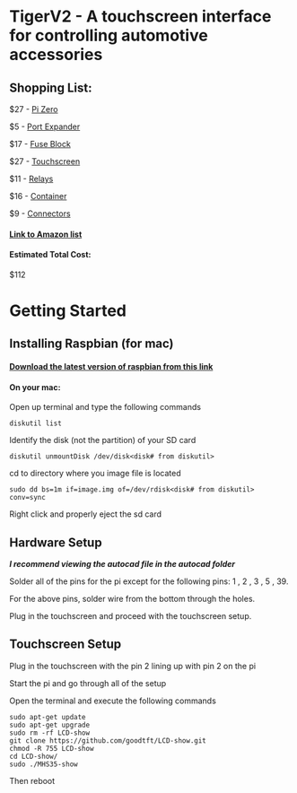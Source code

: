 # TigerV2 - A touchscreen interface for controlling automotive accessories


## Shopping List:
$27 - [Pi Zero](https://www.amazon.com/gp/product/B0748MPQT4/ref=ppx_yo_dt_b_asin_title_o05_s00?ie=UTF8&psc=1)

$5  - [Port Expander](https://www.amazon.com/gp/product/B00I6OEWJM/ref=ppx_yo_dt_b_asin_title_o04_s00?ie=UTF8&psc=1)

$17 - [Fuse Block](https://www.amazon.com/gp/product/B07W6KBJ8G/ref=ppx_yo_dt_b_asin_title_o03_s00?ie=UTF8&psc=1)

$27 - [Touchscreen](https://www.amazon.com/dp/B07NSCWY8Z/?coliid=II4254KWVJXQK&colid=3PB41YGHIDZTW&psc=1&ref_=lv_ov_lig_dp_it)

$11 - [Relays](https://www.amazon.com/dp/B07DN8DTRW/?coliid=I21PV3BNJNWEHF&colid=3PB41YGHIDZTW&psc=1&ref_=lv_ov_lig_dp_it)

$16 - [Container](https://www.amazon.com/dp/B005T5A0W4/?coliid=ITRCCVAQB8PF&colid=3PB41YGHIDZTW&psc=1&ref_=lv_ov_lig_dp_it)

$9  - [Connectors](https://www.amazon.com/dp/B01LCV8DXQ/?coliid=I239Y8T2FCJZ2O&colid=3PB41YGHIDZTW&ref_=lv_ov_lig_dp_it&th=1)

  #### [Link to Amazon list](https://www.amazon.com/hz/wishlist/ls/3PB41YGHIDZTW?ref_=wl_share)
  
#### Estimated Total Cost:
$112


# Getting Started
## Installing Raspbian (for mac)
#### [Download the latest version of raspbian from this link](https://www.raspberrypi.org/downloads/raspbian/)

#### On your mac:
Open up terminal and type the following commands
  ```
  diskutil list
  ```
Identify the disk (not the partition) of your SD card
  ```
  diskutil unmountDisk /dev/disk<disk# from diskutil>
  ```
cd to directory where you image file is located
  ```
  sudo dd bs=1m if=image.img of=/dev/rdisk<disk# from diskutil> conv=sync
  ```
Right click and properly eject the sd card  

## Hardware Setup
**_I recommend viewing the autocad file in the autocad folder_**

Solder all of the pins for the pi except for the following pins: 1 , 2 , 3 , 5 , 39.

For the above pins, solder wire from the bottom through the holes.

Plug in the touchscreen and proceed with the touchscreen setup.

## Touchscreen Setup
Plug in the touchscreen with the pin 2 lining up with pin 2 on the pi

Start the pi and go through all of the setup

Open the terminal and execute the following commands

  ```
  sudo apt-get update
  sudo apt-get upgrade
  sudo rm -rf LCD-show
  git clone https://github.com/goodtft/LCD-show.git
  chmod -R 755 LCD-show
  cd LCD-show/
  sudo ./MHS35-show
  ```
Then reboot
